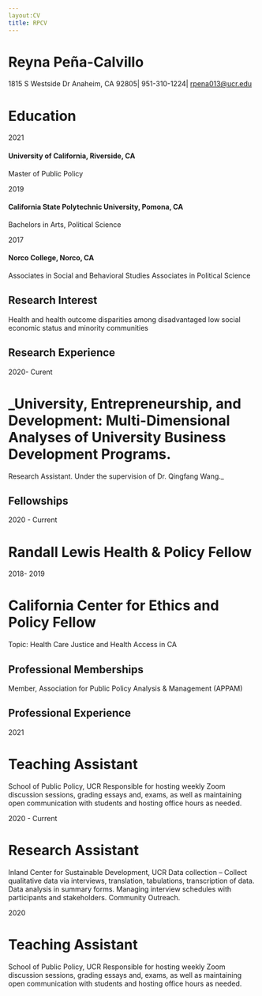 ```yaml
---
layout:CV
title: RPCV
---
```


# Reyna Peña-Calvillo 
1815 S Westside Dr Anaheim, CA 92805| 951-310-1224| rpena013@ucr.edu

# Education 

2021  
#### University of California, Riverside, CA
Master of Public Policy

2019 	
#### California State Polytechnic University, Pomona, CA 
Bachelors in Arts, Political Science 

2017	
#### Norco College, Norco, CA 
Associates in Social and Behavioral Studies 
Associates in Political Science 

## Research Interest 

Health and health outcome disparities among disadvantaged low social economic status and minority communities

## Research Experience 

2020- Curent
# _University, Entrepreneurship, and Development: Multi-Dimensional Analyses of University Business Development Programs.
Research Assistant. Under the supervision of Dr. Qingfang Wang._ 

## Fellowships 

2020 -	Current
# Randall Lewis Health & Policy Fellow 
 	

2018- 2019	
# California Center for Ethics and Policy Fellow 
Topic: Health Care Justice and Health Access in CA	

## Professional Memberships

Member, Association for Public Policy Analysis & Management (APPAM)  

## Professional Experience 

2021	

# Teaching Assistant 
School of Public Policy, UCR
Responsible for hosting weekly Zoom discussion sessions, grading essays and, exams, as well as maintaining open communication with students and hosting office hours as needed. 

2020 - Current 		

# Research Assistant 
Inland Center for Sustainable Development, UCR
Data collection – Collect qualitative data via interviews, translation, tabulations, transcription of data. Data analysis in summary forms. Managing interview schedules with participants and stakeholders. Community Outreach. 

2020

# Teaching Assistant
School of Public Policy, UCR
Responsible for hosting weekly Zoom discussion sessions, grading essays and, exams, as well as maintaining open communication with students and hosting office hours as needed. 




